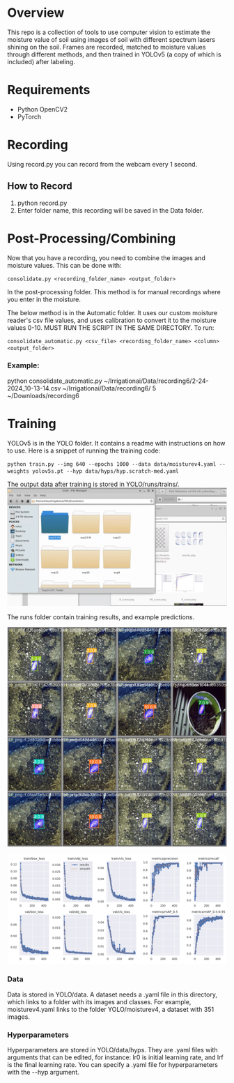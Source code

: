 # Overview
This repo is a collection of tools to use computer vision to estimate the moisture value of soil using images of soil with different spectrum lasers shining on the soil. Frames are recorded, matched to moisture values through different methods, and then trained in YOLOv5 (a copy of which is included) after labeling.

# Requirements
- Python OpenCV2
- PyTorch

# Recording
Using record.py you can record from the webcam every 1 second.
## How to Record
1. python record.py
2. Enter folder name, this recording will be saved in the Data folder.

# Post-Processing/Combining
Now that you have a recording, you need to combine the images and moisture values.
This can be done with:
	
	consolidate.py <recording_folder_name> <output_folder>
	
In the post-processing folder. This method is for manual recordings where you enter in the moisture.

The below method is in the Automatic folder. It uses our custom moisture reader's csv file values, and uses calibration to convert it to the moisture values 0-10. MUST RUN THE SCRIPT IN THE SAME DIRECTORY. To run:

	consolidate_automatic.py <csv_file> <recording_folder_name> <column> <output_folder>
	
### Example:
python consolidate_automatic.py ~/Irrigationai/Data/recording6/2-24-2024_10-13-14.csv ~/Irrigationai/Data/recording6/ 5 ~/Downloads/recording6

# Training

YOLOv5 is in the YOLO folder. It contains a readme with instructions on how to use. Here is a snippet of running the training code:

	python train.py --img 640 --epochs 1000 --data data/moisturev4.yaml --weights yolov5s.pt --hyp data/hyps/hyp.scratch-med.yaml

The output data after training is stored in YOLO/runs/trains/.
![Runs](ReadmeImages/runs.png)

The runs folder contain training results, and example predictions.

![Predictions](ReadmeImages/predictions.jpg)

![Results](ReadmeImages/results.png)

### Data

Data is stored in YOLO/data. A dataset needs a .yaml file in this directory, which links to a folder with its images and classes. For example, moisturev4.yaml links to the folder YOLO/moisturev4, a dataset with 351 images.

### Hyperparameters

Hyperparameters are stored in YOLO/data/hyps. They are .yaml files with arguments that can be edited, for instance: lr0 is initial learning rate, and lrf is the final learning rate. You can specify a .yaml file for hyperparameters with the --hyp argument.
